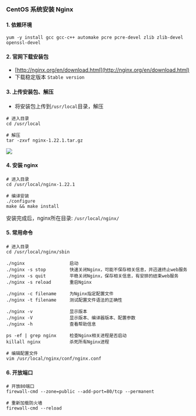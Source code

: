 ### CentOS 系统安装 Nginx 

#### 1. 依赖环境
```
yum -y install gcc gcc-c++ automake pcre pcre-devel zlib zlib-devel openssl-devel
```

#### 2. 官网下载安装包
* [http://nginx.org/en/download.html](http://nginx.org/en/download.html)
* 下载稳定版本 `Stable version`

#### 3. 上传安装包、解压
* 将安装包上传到`/usr/local`目录，解压

```
# 进入目录
cd /usr/local

# 解压
tar -zxvf nginx-1.22.1.tar.gz
```

![](https://fgq233.github.io/imgs/linux/sf005.png)


#### 4. 安装 nginx
```
# 进入目录
cd /usr/local/nginx-1.22.1

# 编译安装
./configure 
make && make install
```

安装完成后，nginx所在目录: `/usr/local/nginx/`


#### 5. 常用命令
```
# 进入目录
cd /usr/local/nginx/sbin

./nginx                 启动
./nginx -s stop         快速关闭Nginx，可能不保存相关信息，并迅速终止web服务
./nginx -s quit         平稳关闭Nginx，保存相关信息，有安排的结束web服务
./nginx -s reload       重启Nginx

./nginx -c filename     为Nginx指定配置文件
./nginx -t filename     测试配置文件语法的正确性

./nginx -v              显示版本
./nginx -V              显示版本、编译器版本、配置参数
./nginx -h              查看帮助信息

ps -ef | grep nginx     检查Nginx相关进程是否启动
killall nginx           杀死所有Nginx进程

# 编辑配置文件
vim /usr/local/nginx/conf/nginx.conf 
```


#### 6. 开放端口
```
# 开放80端口
firewall-cmd --zone=public --add-port=80/tcp --permanent

# 重新加载防火墙
firewall-cmd --reload
```
